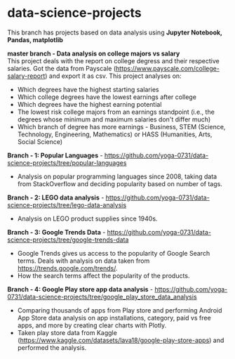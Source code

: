 # data-science-projects

This branch has projects based on data analysis using **Jupyter Notebook, Pandas, matplotlib**  

**master branch - Data analysis on college majors vs salary**  
  This project deals with the report on college degress and their respective salaries. Got the data from Payscale (https://www.payscale.com/college-salary-report) and export it as csv. This project analyses on:  
  - Which degrees have the highest starting salaries
  - Which college degrees have the lowest earnings after college
  - Which degrees have the highest earning potential
  - The lowest risk college majors from an earnings standpoint (i.e., the degrees whose minimum and maximum salaries don't differ much)
  - Which branch of degree has more earnings -  Business, STEM (Science, Technology, Engineering, Mathematics) or HASS (Humanities, Arts, Social Science)

**Branch - 1: Popular Languages** - https://github.com/yoga-0731/data-science-projects/tree/popular-languages
  - Analysis on popular programming languages since 2008, taking data from StackOverflow and deciding popularity based on number of tags.

**Branch - 2: LEGO data analysis** - https://github.com/yoga-0731/data-science-projects/tree/lego-data-analysis
  - Analysis on LEGO product supplies since 1940s.

**Branch - 3: Google Trends Data** - https://github.com/yoga-0731/data-science-projects/tree/google-trends-data
  - Google Trends gives us access to the popularity of Google Search terms. Deals with analysis on data taken from https://trends.google.com/trends/.
  - How the search terms affect the popularity of the products.

**Branch - 4: Google Play store app data analysis** - https://github.com/yoga-0731/data-science-projects/tree/google_play_store_data_analysis
  - Comparing thousands of apps from Play store and performing Android App Store data analysis on app installations, category, paid vs free apps, and more by creating clear charts with Plotly.
  - Taken play store data from Kaggle (https://www.kaggle.com/datasets/lava18/google-play-store-apps) and performed the analysis.
